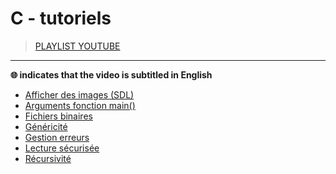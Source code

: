 # C - tutoriels

> [PLAYLIST YOUTUBE](https://www.youtube.com/playlist?list=PLrSOXFDHBtfECGo-do0Xf6o3fjc8Rta5N)

---

**🌐 indicates that the video is subtitled in English**

+ [Afficher des images (SDL)](https://www.youtube.com/watch?v=ZJrXO8hKpS8)
+ [Arguments fonction main()](https://www.youtube.com/watch?v=sy7VBahyBLI)
+ [Fichiers binaires](https://www.youtube.com/watch?v=_Z39xKbRd2E)
+ [Généricité](https://www.youtube.com/watch?v=v19K2jHXsQk)
+ [Gestion erreurs](https://www.youtube.com/watch?v=lzzXNRK7Khw)
+ [Lecture sécurisée](https://www.youtube.com/watch?v=dbUDyMtFFlc)
+ [Récursivité](https://www.youtube.com/watch?v=3XyKY9BKVN0)
